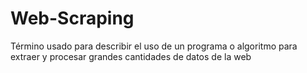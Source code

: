 # Web-Scraping
Término usado para describir el uso de un programa o algoritmo para extraer y procesar grandes cantidades de datos de la web
